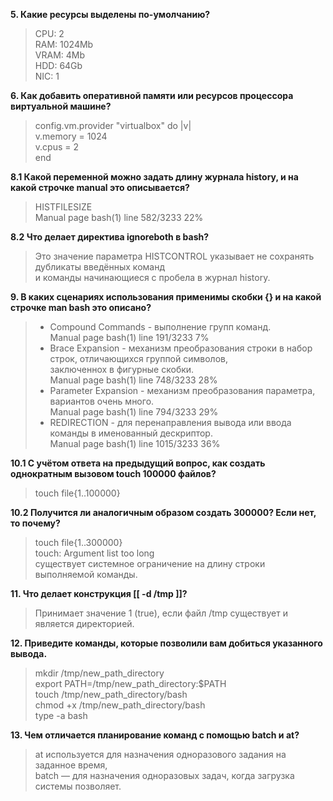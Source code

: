 **5. Какие ресурсы выделены по-умолчанию?**  
>CPU: 2  
RAM: 1024Mb  
VRAM: 4Mb  
HDD: 64Gb  
NIC: 1  

**6. Как добавить оперативной памяти или ресурсов процессора виртуальной машине?**  
>config.vm.provider "virtualbox" do |v|  
    v.memory = 1024  
    v.cpus = 2  
end  

**8.1 Какой переменной можно задать длину журнала history, и на какой строчке manual это описывается?**  
>HISTFILESIZE  
Manual page bash(1) line 582/3233 22%  

**8.2 Что делает директива ignoreboth в bash?**  
>Это значение параметра HISTCONTROL указывает не сохранять дубликаты введённых команд  
и команды начинающиеся с пробела в журнал history.  

**9. В каких сценариях использования применимы скобки {} и на какой строчке man bash это описано?**  
>- Compound Commands - выполнение групп команд.  
Manual page bash(1) line 191/3233 7%  
>- Brace Expansion - механизм преобразования строки в набор строк, отличающихся группой символов,  
заключеннох в фигурные скобки.  
Manual page bash(1) line 748/3233 28%  
>- Parameter Expansion - механизм преобразования параметра, вариантов очень много.  
Manual page bash(1) line 794/3233 29%  
>- REDIRECTION - для перенаправления вывода или ввода команды в именованный дескриптор.  
Manual page bash(1) line 1015/3233 36%  

**10.1 С учётом ответа на предыдущий вопрос, как создать однократным вызовом touch 100000 файлов?**  
>touch file{1..100000}  

**10.2 Получится ли аналогичным образом создать 300000? Если нет, то почему?**  
>touch file{1..300000}  
touch: Argument list too long  
существует системное ограничение на длину строки выполняемой команды.  

**11. Что делает конструкция [[ -d /tmp ]]?**  
>Принимает значение 1 (true), если файл /tmp существует и является директорией.  

**12. Приведите команды, которые позволили вам добиться указанного вывода.**  
>mkdir /tmp/new_path_directory  
export PATH=/tmp/new_path_directory:$PATH  
touch /tmp/new_path_directory/bash  
chmod +x /tmp/new_path_directory/bash  
type -a bash  

**13. Чем отличается планирование команд с помощью batch и at?**  
>at используется для назначения одноразового задания на заданное время,  
batch — для назначения одноразовых задач, когда загрузка системы позволяет.  